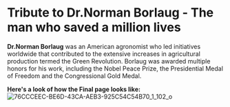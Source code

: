 # Tribute to Dr.Norman Borlaug - The man who saved a million lives
**Dr.Norman Borlaug** was an American agronomist who led initiatives worldwide that contributed to the extensive increases in agricultural production termed the Green Revolution. Borlaug was awarded multiple honors for his work, including the Nobel Peace Prize, the Presidential Medal of Freedom and the Congressional Gold Medal.

**Here's a look of how the Final page looks like:**
![76CCCEEC-BE6D-43CA-AEB3-925C54C54B70_1_102_o](https://user-images.githubusercontent.com/93470145/181996567-8d8d7827-afb7-4dfe-9221-34a55fb23151.jpeg)
